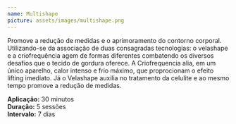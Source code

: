 ```yaml
---
name: Multishape
picture: assets/images/multishape.png
---
```

Promove a redução de medidas e o aprimoramento do contorno corporal. Utilizando-se da associação de duas consagradas tecnologias: o velashape e a criofrequência agem de formas diferentes combatendo os diversos desafios que o tecido de gordura oferece. A Criofrequencia alia, em um único aparelho, calor intenso e frio máximo, que proprocionam o efeito lifting imediato. Já o Velashape auxilia no tratamento da celulite e ao mesmo tempo promove a redução de medidas.

<strong>Aplicação:</strong> 30 minutos
<br>
<strong>Duração:</strong> 5 sessões
<br>
<strong>Intervalo:</strong> 7 dias
